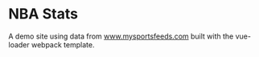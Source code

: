 # NBA Stats

A demo site using data from www.mysportsfeeds.com built with the vue-loader webpack template.